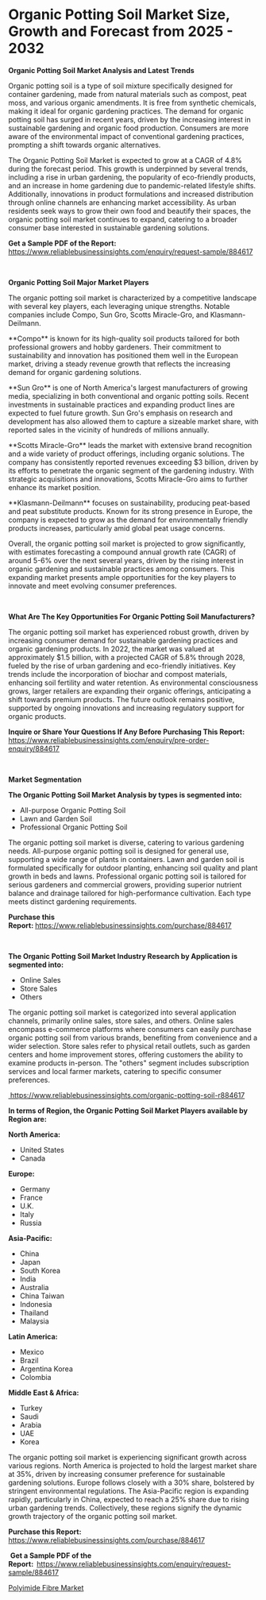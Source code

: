 <p><h1>Organic Potting Soil Market Size, Growth and Forecast from 2025 - 2032</h1></p><p><strong>Organic Potting Soil Market Analysis and Latest Trends</strong></p>
<p><p>Organic potting soil is a type of soil mixture specifically designed for container gardening, made from natural materials such as compost, peat moss, and various organic amendments. It is free from synthetic chemicals, making it ideal for organic gardening practices. The demand for organic potting soil has surged in recent years, driven by the increasing interest in sustainable gardening and organic food production. Consumers are more aware of the environmental impact of conventional gardening practices, prompting a shift towards organic alternatives.</p><p>The Organic Potting Soil Market is expected to grow at a CAGR of 4.8% during the forecast period. This growth is underpinned by several trends, including a rise in urban gardening, the popularity of eco-friendly products, and an increase in home gardening due to pandemic-related lifestyle shifts. Additionally, innovations in product formulations and increased distribution through online channels are enhancing market accessibility. As urban residents seek ways to grow their own food and beautify their spaces, the organic potting soil market continues to expand, catering to a broader consumer base interested in sustainable gardening solutions.</p></p>
<p><strong>Get a Sample PDF of the Report:&nbsp;</strong> <a href="https://www.reliablebusinessinsights.com/enquiry/request-sample/884617?utm_campaign=3366&utm_medium=2&utm_source=Github&utm_content=ia&utm_term=31032025&utm_id=organic-potting-soil">https://www.reliablebusinessinsights.com/enquiry/request-sample/884617</a></p>
<p>&nbsp;</p>
<p><strong>Organic Potting Soil Major Market Players</strong></p>
<p><p>The organic potting soil market is characterized by a competitive landscape with several key players, each leveraging unique strengths. Notable companies include Compo, Sun Gro, Scotts Miracle-Gro, and Klasmann-Deilmann.</p><p>**Compo** is known for its high-quality soil products tailored for both professional growers and hobby gardeners. Their commitment to sustainability and innovation has positioned them well in the European market, driving a steady revenue growth that reflects the increasing demand for organic gardening solutions.</p><p>**Sun Gro** is one of North America's largest manufacturers of growing media, specializing in both conventional and organic potting soils. Recent investments in sustainable practices and expanding product lines are expected to fuel future growth. Sun Gro's emphasis on research and development has also allowed them to capture a sizeable market share, with reported sales in the vicinity of hundreds of millions annually.</p><p>**Scotts Miracle-Gro** leads the market with extensive brand recognition and a wide variety of product offerings, including organic solutions. The company has consistently reported revenues exceeding $3 billion, driven by its efforts to penetrate the organic segment of the gardening industry. With strategic acquisitions and innovations, Scotts Miracle-Gro aims to further enhance its market position.</p><p>**Klasmann-Deilmann** focuses on sustainability, producing peat-based and peat substitute products. Known for its strong presence in Europe, the company is expected to grow as the demand for environmentally friendly products increases, particularly amid global peat usage concerns.</p><p>Overall, the organic potting soil market is projected to grow significantly, with estimates forecasting a compound annual growth rate (CAGR) of around 5-6% over the next several years, driven by the rising interest in organic gardening and sustainable practices among consumers. This expanding market presents ample opportunities for the key players to innovate and meet evolving consumer preferences.</p></p>
<p>&nbsp;</p>
<p><strong>What Are The Key Opportunities For Organic Potting Soil Manufacturers?</strong></p>
<p><p>The organic potting soil market has experienced robust growth, driven by increasing consumer demand for sustainable gardening practices and organic gardening products. In 2022, the market was valued at approximately $1.5 billion, with a projected CAGR of 5.8% through 2028, fueled by the rise of urban gardening and eco-friendly initiatives. Key trends include the incorporation of biochar and compost materials, enhancing soil fertility and water retention. As environmental consciousness grows, larger retailers are expanding their organic offerings, anticipating a shift towards premium products. The future outlook remains positive, supported by ongoing innovations and increasing regulatory support for organic products.</p></p>
<p><strong>Inquire or Share Your Questions If Any Before Purchasing This Report:</strong> <a href="https://www.reliablebusinessinsights.com/enquiry/pre-order-enquiry/884617?utm_campaign=3366&utm_medium=2&utm_source=Github&utm_content=ia&utm_term=31032025&utm_id=organic-potting-soil">https://www.reliablebusinessinsights.com/enquiry/pre-order-enquiry/884617</a></p>
<p>&nbsp;</p>
<p><strong>Market Segmentation</strong></p>
<p><strong>The Organic Potting Soil Market Analysis by types is segmented into:</strong></p>
<p><ul><li>All-purpose Organic Potting Soil</li><li>Lawn and Garden Soil</li><li>Professional Organic Potting Soil</li></ul></p>
<p><p>The organic potting soil market is diverse, catering to various gardening needs. All-purpose organic potting soil is designed for general use, supporting a wide range of plants in containers. Lawn and garden soil is formulated specifically for outdoor planting, enhancing soil quality and plant growth in beds and lawns. Professional organic potting soil is tailored for serious gardeners and commercial growers, providing superior nutrient balance and drainage tailored for high-performance cultivation. Each type meets distinct gardening requirements.</p></p>
<p><strong>Purchase this Report:&nbsp;</strong><a href="https://www.reliablebusinessinsights.com/purchase/884617?utm_campaign=3366&utm_medium=2&utm_source=Github&utm_content=ia&utm_term=31032025&utm_id=organic-potting-soil">https://www.reliablebusinessinsights.com/purchase/884617</a></p>
<p>&nbsp;</p>
<p><strong>The Organic Potting Soil Market Industry Research by Application is segmented into:</strong></p>
<p><ul><li>Online Sales</li><li>Store Sales</li><li>Others</li></ul></p>
<p><p>The organic potting soil market is categorized into several application channels, primarily online sales, store sales, and others. Online sales encompass e-commerce platforms where consumers can easily purchase organic potting soil from various brands, benefiting from convenience and a wider selection. Store sales refer to physical retail outlets, such as garden centers and home improvement stores, offering customers the ability to examine products in-person. The "others" segment includes subscription services and local farmer markets, catering to specific consumer preferences.</p></p>
<p><a href="https://www.reliablebusinessinsights.com/organic-potting-soil-r884617?utm_campaign=3366&utm_medium=2&utm_source=Github&utm_content=ia&utm_term=31032025&utm_id=organic-potting-soil">&nbsp;https://www.reliablebusinessinsights.com/organic-potting-soil-r884617</a></p>
<p><strong>In terms of Region, the Organic Potting Soil Market Players available by Region are:</strong></p>
<p>
    <p> <strong> North America: </strong>
        <ul>
            <li>United States</li>
            <li>Canada</li>
        </ul>
        </p> 
    <p> <strong> Europe: </strong>
        <ul>
            <li>Germany</li>
            <li>France</li>
            <li>U.K.</li>
            <li>Italy</li>
            <li>Russia</li>
        </ul>
        </p> 
    <p> <strong> Asia-Pacific: </strong>
        <ul>
            <li>China</li>
            <li>Japan</li>
            <li>South Korea</li>
            <li>India</li>
            <li>Australia</li>
            <li>China Taiwan</li>
            <li>Indonesia</li>
            <li>Thailand</li>
            <li>Malaysia</li>
        </ul>
        </p> 
    <p> <strong> Latin America: </strong>
        <ul>
            <li>Mexico</li>
            <li>Brazil</li>
            <li>Argentina Korea</li>
            <li>Colombia</li>
        </ul>
        </p> 
    <p> <strong> Middle East & Africa: </strong>
        <ul>
            <li>Turkey</li>
            <li>Saudi</li>
            <li>Arabia</li>
            <li>UAE</li>
            <li>Korea</li>
        </ul>
    </p>
    </p>
<p><p>The organic potting soil market is experiencing significant growth across various regions. North America is projected to hold the largest market share at 35%, driven by increasing consumer preference for sustainable gardening solutions. Europe follows closely with a 30% share, bolstered by stringent environmental regulations. The Asia-Pacific region is expanding rapidly, particularly in China, expected to reach a 25% share due to rising urban gardening trends. Collectively, these regions signify the dynamic growth trajectory of the organic potting soil market.</p></p>
<p><strong>Purchase this Report: </strong><a href="https://www.reliablebusinessinsights.com/purchase/884617?utm_campaign=3366&utm_medium=2&utm_source=Github&utm_content=ia&utm_term=31032025&utm_id=organic-potting-soil">https://www.reliablebusinessinsights.com/purchase/884617</a></p>
<p>&nbsp;<strong>Get a Sample PDF of the Report:&nbsp;&nbsp;</strong><a href="https://www.reliablebusinessinsights.com/enquiry/request-sample/884617?utm_campaign=3366&utm_medium=2&utm_source=Github&utm_content=ia&utm_term=31032025&utm_id=organic-potting-soil">https://www.reliablebusinessinsights.com/enquiry/request-sample/884617</a></p>
<p><strong></strong></p>
<p><p><a href="https://github.com/marteionun0/Market-Research-Report-List-1/blob/main/polyimide-fibre-market.md?utm_campaign=3366&utm_medium=2&utm_source=Github&utm_content=ia&utm_term=31032025&utm_id=organic-potting-soil">Polyimide Fibre Market</a></p></p>